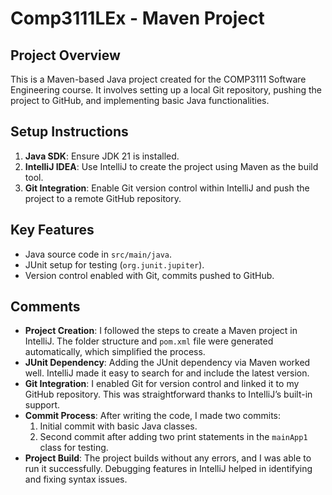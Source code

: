 # Comp3111LEx - Maven Project

## Project Overview
This is a Maven-based Java project created for the COMP3111 Software Engineering course. It involves setting up a local Git repository, pushing the project to GitHub, and implementing basic Java functionalities.

## Setup Instructions
1. **Java SDK**: Ensure JDK 21 is installed.
2. **IntelliJ IDEA**: Use IntelliJ to create the project using Maven as the build tool.
3. **Git Integration**: Enable Git version control within IntelliJ and push the project to a remote GitHub repository.

## Key Features
- Java source code in `src/main/java`.
- JUnit setup for testing (`org.junit.jupiter`).
- Version control enabled with Git, commits pushed to GitHub.

## Comments
- **Project Creation**: I followed the steps to create a Maven project in IntelliJ. The folder structure and `pom.xml` file were generated automatically, which simplified the process.
- **JUnit Dependency**: Adding the JUnit dependency via Maven worked well. IntelliJ made it easy to search for and include the latest version.
- **Git Integration**: I enabled Git for version control and linked it to my GitHub repository. This was straightforward thanks to IntelliJ’s built-in support.
- **Commit Process**: After writing the code, I made two commits:
    1. Initial commit with basic Java classes.
    2. Second commit after adding two print statements in the `mainApp1` class for testing.
- **Project Build**: The project builds without any errors, and I was able to run it successfully. Debugging features in IntelliJ helped in identifying and fixing syntax issues.


